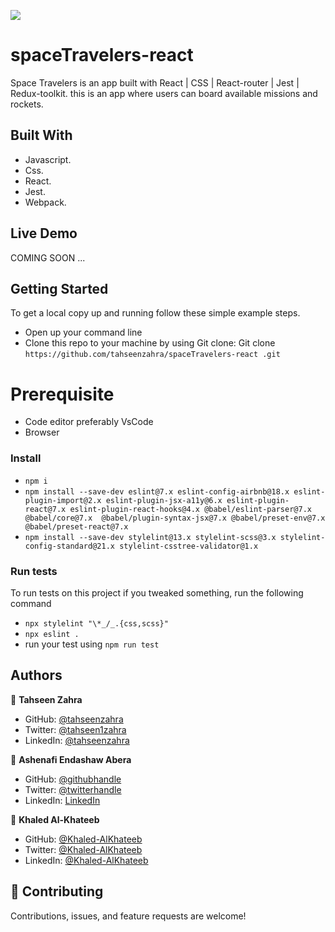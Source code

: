 ![](https://img.shields.io/badge/Microverse-blueviolet)

# spaceTravelers-react

Space Travelers is an app built with React | CSS | React-router | Jest | Redux-toolkit. this is an app where users can board available missions and rockets.

## Built With

- Javascript.
- Css.
- React.
- Jest.
- Webpack.

## Live Demo

COMING SOON ...

## Getting Started

To get a local copy up and running follow these simple example steps.

- Open up your command line
- Clone this repo to your machine by using Git clone: Git clone `https://github.com/tahseenzahra/spaceTravelers-react
.git`

# Prerequisite

- Code editor preferably VsCode
- Browser

### Install

- `npm i`
- `npm install --save-dev eslint@7.x eslint-config-airbnb@18.x eslint-plugin-import@2.x eslint-plugin-jsx-a11y@6.x eslint-plugin-react@7.x eslint-plugin-react-hooks@4.x @babel/eslint-parser@7.x @babel/core@7.x  @babel/plugin-syntax-jsx@7.x @babel/preset-env@7.x  @babel/preset-react@7.x`
- `npm install --save-dev stylelint@13.x stylelint-scss@3.x stylelint-config-standard@21.x stylelint-csstree-validator@1.x
`

### Run tests

To run tests on this project if you tweaked something, run the following command

- `npx stylelint "\*_/_.{css,scss}"`
- `npx eslint .`
- run your test using `npm run test`

## Authors

👤 **Tahseen Zahra**

- GitHub: [@tahseenzahra](https://github.com/tahseenzahra)
- Twitter: [@tahseen1zahra](https://twitter.com/tahseen1zahra)
- LinkedIn: [@tahseenzahra](https://www.linkedin.com/in/tahseenzahra/)

👤 **Ashenafi Endashaw Abera**

- GitHub: [@githubhandle](https://github.com/Ashe546)
- Twitter: [@twitterhandle](https://twitter.com/Ashenaf54470930)
- LinkedIn: [LinkedIn](https://www.linkedin.com/mwlite/in/ashenafi-endashaw-7a50b318a)

👤 **Khaled Al-Khateeb**

- GitHub: [@Khaled-AlKhateeb](https://github.com/Khaled-AlKhateeb)
- Twitter: [@Khaled-AlKhateeb](https://twitter.com/KhaledA93751489)
- LinkedIn: [@Khaled-AlKhateeb](https://www.linkedin.com/in/khaled-al-khateeb-3a1013247/)

## 🤝 Contributing

Contributions, issues, and feature requests are welcome!